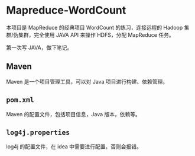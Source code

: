 # Mapreduce-WordCount

本项目是 MapReduce 的经典项目 WordCount 的练习，连接远程的 Hadoop 集群/伪集群，完全使用 JAVA API 来操作 HDFS，分配 MapReduce 任务。

第一次写 JAVA，做下笔记。

## Maven

Maven 是一个项目管理工具，可以对 Java 项目进行构建、依赖管理。

## `pom.xml`

Maven 的配置文件，包括项目信息，Java 版本，依赖等。

## `log4j.properties`

log4j 的配置文件，在 idea 中需要进行配置，否则会报错。